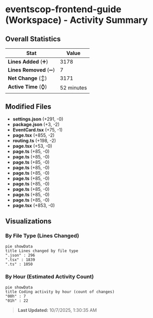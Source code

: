 # eventscop-frontend-guide (Workspace) - Activity Summary 

## Overall Statistics

| Stat                   | Value                                                             |
| ---------------------- | ----------------------------------------------------------------- |
| **Lines Added** (➕)   | 3178                                          |
| **Lines Removed** (➖) | 7                                        |
| **Net Change** (↕)    | 3171                |
| **Active Time** (⌚)   | 52 minutes |


## Modified Files
- **settings.json** (+291, -0)
- **package.json** (+3, -2)
- **EventCard.tsx** (+75, -1)
- **page.tsx** (+855, -2)
- **routing.ts** (+198, -2)
- **page.tsx** (+53, -0)
- **page.ts** (+85, -0)
- **page.ts** (+85, -0)
- **page.ts** (+85, -0)
- **page.ts** (+85, -0)
- **page.ts** (+85, -0)
- **page.ts** (+85, -0)
- **page.ts** (+85, -0)
- **page.ts** (+85, -0)
- **page.ts** (+85, -0)
- **page.ts** (+85, -0)
- **page.tsx** (+853, -0)

## Visualizations

### By File Type (Lines Changed)

```mermaid
pie showData
title Lines changed by file type
".json" : 296
".tsx" : 1839
".ts" : 1050
```

### By Hour (Estimated Activity Count)

```mermaid
pie showData
title Coding activity by hour (count of changes)
"00h" : 7
"01h" : 22
```


> **Last Updated:** 10/7/2025, 1:30:35 AM